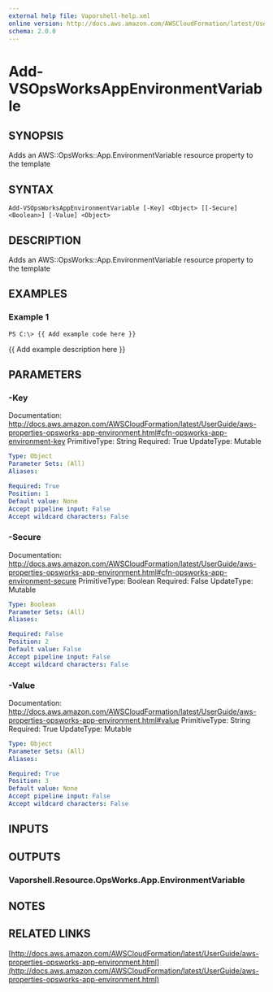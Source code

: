 ```yaml
---
external help file: Vaporshell-help.xml
online version: http://docs.aws.amazon.com/AWSCloudFormation/latest/UserGuide/aws-properties-opsworks-app-environment.html
schema: 2.0.0
---
```


# Add-VSOpsWorksAppEnvironmentVariable

## SYNOPSIS
Adds an AWS::OpsWorks::App.EnvironmentVariable resource property to the template

## SYNTAX

```
Add-VSOpsWorksAppEnvironmentVariable [-Key] <Object> [[-Secure] <Boolean>] [-Value] <Object>
```

## DESCRIPTION
Adds an AWS::OpsWorks::App.EnvironmentVariable resource property to the template

## EXAMPLES

### Example 1
```
PS C:\> {{ Add example code here }}
```

{{ Add example description here }}

## PARAMETERS

### -Key
Documentation: http://docs.aws.amazon.com/AWSCloudFormation/latest/UserGuide/aws-properties-opsworks-app-environment.html#cfn-opsworks-app-environment-key
PrimitiveType: String
Required: True
UpdateType: Mutable

```yaml
Type: Object
Parameter Sets: (All)
Aliases: 

Required: True
Position: 1
Default value: None
Accept pipeline input: False
Accept wildcard characters: False
```

### -Secure
Documentation: http://docs.aws.amazon.com/AWSCloudFormation/latest/UserGuide/aws-properties-opsworks-app-environment.html#cfn-opsworks-app-environment-secure
PrimitiveType: Boolean
Required: False
UpdateType: Mutable

```yaml
Type: Boolean
Parameter Sets: (All)
Aliases: 

Required: False
Position: 2
Default value: False
Accept pipeline input: False
Accept wildcard characters: False
```

### -Value
Documentation: http://docs.aws.amazon.com/AWSCloudFormation/latest/UserGuide/aws-properties-opsworks-app-environment.html#value
PrimitiveType: String
Required: True
UpdateType: Mutable

```yaml
Type: Object
Parameter Sets: (All)
Aliases: 

Required: True
Position: 3
Default value: None
Accept pipeline input: False
Accept wildcard characters: False
```

## INPUTS

## OUTPUTS

### Vaporshell.Resource.OpsWorks.App.EnvironmentVariable

## NOTES

## RELATED LINKS

[http://docs.aws.amazon.com/AWSCloudFormation/latest/UserGuide/aws-properties-opsworks-app-environment.html](http://docs.aws.amazon.com/AWSCloudFormation/latest/UserGuide/aws-properties-opsworks-app-environment.html)


